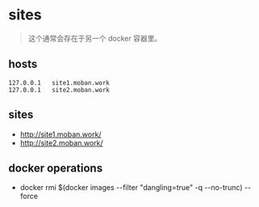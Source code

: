 # sites
> 这个通常会存在于另一个 docker 容器里。


## hosts
```shell
127.0.0.1	site1.moban.work
127.0.0.1	site2.moban.work
```

## sites
- http://site1.moban.work/
- http://site2.moban.work/


## docker operations
- docker rmi $(docker images --filter "dangling=true" -q --no-trunc) --force
